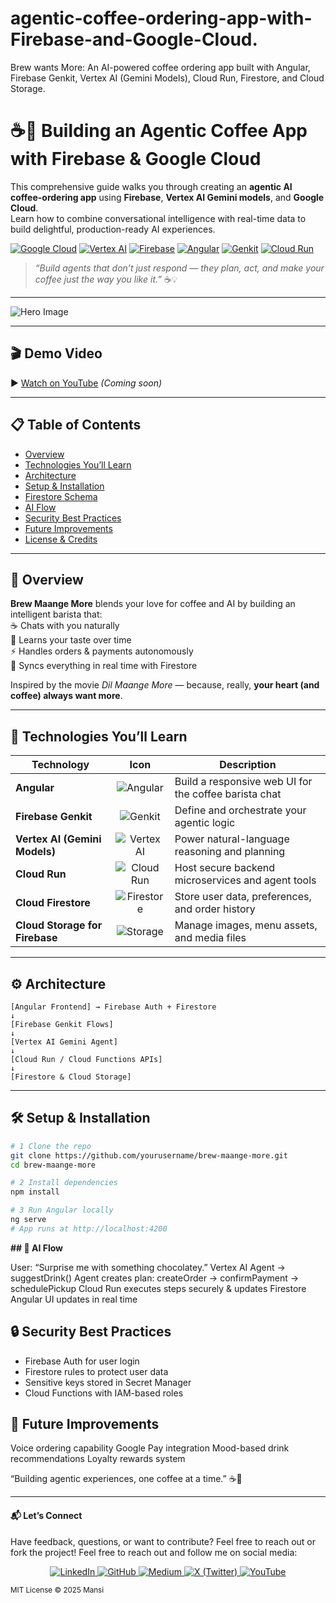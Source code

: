 # agentic-coffee-ordering-app-with-Firebase-and-Google-Cloud.
Brew wants More: An AI-powered coffee ordering app built with Angular, Firebase Genkit, Vertex AI (Gemini Models), Cloud Run, Firestore, and Cloud Storage.

# ☕🤖 Building an Agentic Coffee App with Firebase & Google Cloud

This comprehensive guide walks you through creating an **agentic AI coffee-ordering app** using **Firebase**, **Vertex AI Gemini models**, and **Google Cloud**.  
Learn how to combine conversational intelligence with real-time data to build delightful, production-ready AI experiences.  

[![Google Cloud](https://img.shields.io/badge/Google_Cloud-4285F4?logo=googlecloud&logoColor=white)](https://cloud.google.com/)
[![Vertex AI](https://img.shields.io/badge/Vertex_AI-34A853?logo=googlecloud&logoColor=white)](https://cloud.google.com/vertex-ai)
[![Firebase](https://img.shields.io/badge/Firebase-FFCA28?logo=firebase&logoColor=black)](https://firebase.google.com/)
[![Angular](https://img.shields.io/badge/Angular-DD0031?logo=angular&logoColor=white)](https://angular.dev/)
[![Genkit](https://img.shields.io/badge/Firebase_Genkit-FF6D00?logo=firebase&logoColor=white)](https://firebase.google.com/genkit)
[![Cloud Run](https://img.shields.io/badge/Cloud_Run-4285F4?logo=googlecloud&logoColor=white)](https://cloud.google.com/run)

> *“Build agents that don’t just respond — they plan, act, and make your coffee just the way you like it.”* ☕💡  

---

![Hero Image](https://github.com/yourusername/brew-maange-more/assets/hero-banner.png)

---

## 🎬 Demo Video
▶️ [Watch on YouTube](#) *(Coming soon)*  

---

## 📋 Table of Contents
- [Overview](#overview)  
- [Technologies You’ll Learn](#technologies-youll-learn)  
- [Architecture](#architecture)  
- [Setup & Installation](#setup--installation)  
- [Firestore Schema](#firestore-schema)  
- [AI Flow](#ai-flow)  
- [Security Best Practices](#security-best-practices)  
- [Future Improvements](#future-improvements)  
- [License & Credits](#license--credits)  

---

## 🌟 Overview
**Brew Maange More** blends your love for coffee and AI by building an intelligent barista that:  
☕ Chats with you naturally  
🧠 Learns your taste over time  
⚡ Handles orders & payments autonomously  
📲 Syncs everything in real time with Firestore  

Inspired by the movie *Dil Maange More* — because, really, **your heart (and coffee) always want more**.

---

## 🧠 Technologies You’ll Learn
| Technology | Icon | Description |
|-------------|:----:|-------------|
| **Angular** | ![Angular](external-assets/angular.svg) | Build a responsive web UI for the coffee barista chat |
| **Firebase Genkit** | ![Genkit](external-assets/firebase-genkit.svg) | Define and orchestrate your agentic logic |
| **Vertex AI (Gemini Models)** | ![Vertex AI](external-assets/vertex-ai.svg) | Power natural-language reasoning and planning |
| **Cloud Run** | ![Cloud Run](external-assets/cloud-run.svg) | Host secure backend microservices and agent tools |
| **Cloud Firestore** | ![Firestore](external-assets/firebase-firestore.svg) | Store user data, preferences, and order history |
| **Cloud Storage for Firebase** | ![Storage](external-assets/firebase-storage.svg) | Manage images, menu assets, and media files |

---

## ⚙️ Architecture
```
[Angular Frontend] → Firebase Auth + Firestore
↓
[Firebase Genkit Flows]
↓
[Vertex AI Gemini Agent]
↓
[Cloud Run / Cloud Functions APIs]
↓
[Firestore & Cloud Storage]
```

---

## 🛠️ Setup & Installation
```bash
# 1 Clone the repo
git clone https://github.com/yourusername/brew-maange-more.git
cd brew-maange-more

# 2 Install dependencies
npm install

# 3 Run Angular locally
ng serve
# App runs at http://localhost:4200
```

**## 🔁 AI Flow**

User: “Surprise me with something chocolatey.”
Vertex AI Agent → suggestDrink()
Agent creates plan: createOrder → confirmPayment → schedulePickup
Cloud Run executes steps securely & updates Firestore
Angular UI updates in real time

## 🔒 Security Best Practices

- Firebase Auth for user login
- Firestore rules to protect user data
- Sensitive keys stored in Secret Manager
- Cloud Functions with IAM-based roles

## 🌈 Future Improvements

Voice ordering capability
Google Pay integration
Mood-based drink recommendations
Loyalty rewards system

“Building agentic experiences, one coffee at a time.” ☕🤖

---

#### 📬 Let’s Connect
Have feedback, questions, or want to contribute? Feel free to reach out or fork the project!
Feel free to reach out and follow me on social media:

<p align="center">
  <a href="https://www.linkedin.com/in/mansimore9/">
    <img src="https://img.shields.io/badge/LinkedIn-0077B5?style=for-the-badge&logo=linkedin&logoColor=white" alt="LinkedIn" />
  </a>
  <a href="https://github.com/MansiMore99">
    <img src="https://img.shields.io/badge/GitHub-181717?style=for-the-badge&logo=github&logoColor=white" alt="GitHub" />
  </a>
  <a href="https://medium.com/@mansi.more943">
    <img src="https://img.shields.io/badge/Medium-000000?style=for-the-badge&logo=medium&logoColor=white" alt="Medium" />
  </a>
  <a href="https://x.com/MansiMore99">
    <img src="https://img.shields.io/badge/X-1DA1F2?style=for-the-badge&logo=twitter&logoColor=white" alt="X (Twitter)" />
  </a>
  <a href="https://www.youtube.com/@tech_girl-m9">
    <img src="https://img.shields.io/badge/YouTube-FF0000?style=for-the-badge&logo=youtube&logoColor=white" alt="YouTube" />
  </a>
</p>

<sub>MIT License © 2025 Mansi</sub>
